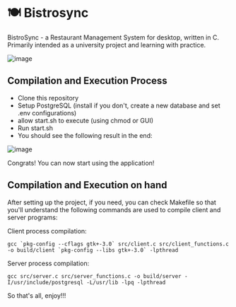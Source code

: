 # 🍽 Bistrosync
BistroSync - a Restaurant Management System for desktop, written in C. Primarily intended as a university project and learning with practice.

![image](https://github.com/user-attachments/assets/f0bc8b23-548d-4e57-af09-578d77510cb0)

## Compilation and Execution Process
- Clone this repository
- Setup PostgreSQL (install if you don't, create a new database and set .env configurations)
- allow start.sh to execute (using chmod or GUI)
- Run start.sh
- You should see the following result in the end:

![image](https://github.com/user-attachments/assets/7b6bb4d8-14d8-4b18-aff7-7f2f45f3fdb8)

Congrats! You can now start using the application!


## Compilation and Execution on hand
After setting up the project, if you need, you can check Makefile so that you'll understand the following commands are used to compile client and server programs:

Client process compilation:
```
gcc `pkg-config --cflags gtk+-3.0` src/client.c src/client_functions.c -o build/client `pkg-config --libs gtk+-3.0` -lpthread
```


Server process compilation:
```
gcc src/server.c src/server_functions.c -o build/server -I/usr/include/postgresql -L/usr/lib -lpq -lpthread
```

So that's all, enjoy!!!
